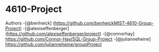 # 4610-Project
Authors
-[@benheick] (https://github.com/benheickMIST-4610-Group-Project)
-[@alexiseffenberger] (https://github.com/alexiseffenberger/project)
-[@connorhay] https://github.com/Connor-Hay/SQL-Group-Project
-[@julianneheine] https://github.com/julianneheine/groupProject
